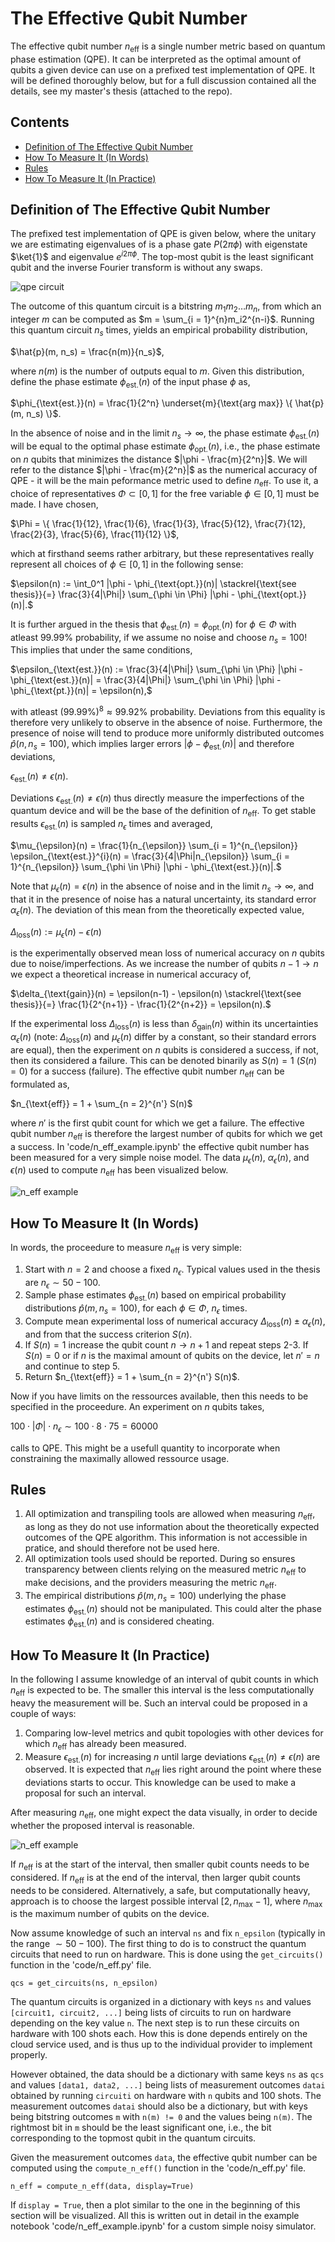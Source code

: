 # The Effective Qubit Number

The effective qubit number $n_{\text{eff}}$ is a single number metric based on quantum phase estimation (QPE). It can be interpreted as the optimal amount of qubits a given device can use on a prefixed test implementation of QPE. It will be defined thoroughly below, but for a full discussion contained all the details, see my master's thesis (attached to the repo). 

## Contents
 - [Definition of The Effective Qubit Number](#definition-of-the-effective-qubit-number)
 - [How To Measure It (In Words)](#how-to-measure-it-in-words)
 - [Rules](#rules)
 - [How To Measure It (In Practice)](#how-to-measure-it-in-practice)

## Definition of The Effective Qubit Number
The prefixed test implementation of QPE is given below, where the unitary we are estimating eigenvalues of is a phase gate $P(2\pi\phi)$ with eigenstate $\ket{1}$ and eigenvalue $e^{i2\pi\phi}$. The top-most qubit is the least significant qubit and the inverse Fourier transform is without any swaps.

![qpe circuit](README_figures/qpe_circuit.png)

The outcome of this quantum circuit is a bitstring $m_1m_2\dots m_n$, from which an integer $m$ can be computed as $m = \sum_{i = 1}^{n}m_i2^{n-i}$. Running this quantum circuit $n_s$ times, yields an empirical probability distribution,

$\hat{p}(m, n_s) = \frac{n(m)}{n_s}$,

where $n(m)$ is the number of outputs equal to $m$. Given this distribution, define the phase estimate $\phi_{\text{est.}}(n)$ of the input phase $\phi$ as,

$\phi_{\text{est.}}(n) = \frac{1}{2^n} \underset{m}{\text{arg max}} \{ \hat{p}(m, n_s) \}$. 

In the absence of noise and in the limit $n_s \rightarrow \infty$, the phase estimate $\phi_{\text{est.}}(n)$ will be equal to the optimal phase estimate $\phi_{\text{opt.}}(n)$, i.e., the phase estimate on $n$ qubits that minimizes the distance $|\phi - \frac{m}{2^n}|$. We will refer to the distance $|\phi - \frac{m}{2^n}|$ as the numerical accuracy of QPE - it will be the main peformance metric used to define $n_{\text{eff}}$. To use it, a choice of representatives $\Phi \subset [0, 1]$ for the free variable $\phi \in [0, 1]$ must be made. I have chosen,

$\Phi = \{ \frac{1}{12}, \frac{1}{6}, \frac{1}{3}, \frac{5}{12}, \frac{7}{12}, \frac{2}{3}, \frac{5}{6}, \frac{11}{12} \}$,

which at firsthand seems rather arbitrary, but these representatives really represent all choices of $\phi \in [0, 1]$ in the following sense:

$\epsilon(n) := \int_0^1 |\phi - \phi_{\text{opt.}}(n)| \stackrel{\text{see thesis}}{=} \frac{3}{4|\Phi|} \sum_{\phi \in \Phi} |\phi - \phi_{\text{opt.}}(n)|.$

It is further argued in the thesis that $\phi_{\text{est.}}(n) = \phi_{\text{opt.}}(n)$ for $\phi \in \Phi$ with atleast $99.99\%$ probability, if we assume no noise and choose $n_s = 100$! This implies that under the same conditions,

$\epsilon_{\text{est.}}(n) := \frac{3}{4|\Phi|} \sum_{\phi \in \Phi} |\phi - \phi_{\text{est.}}(n)| = \frac{3}{4|\Phi|} \sum_{\phi \in \Phi} |\phi - \phi_{\text{pt.}}(n)| = \epsilon(n),$

with atleast $(99.99\%)^8 \approx 99.92\%$ probability. Deviations from this equality is therefore very unlikely to observe in the absence of noise. Furthermore, the presence of noise will tend to produce more uniformly distributed outcomes $\hat{p}(n, n_s=100)$, which implies larger errors $|\phi - \phi_{\text{est.}}(n)|$ and therefore deviations,

$\epsilon_{\text{est.}}(n) \neq \epsilon(n).$

Deviations $\epsilon_{\text{est.}}(n) \neq \epsilon(n)$ thus directly measure the imperfections of the quantum device and will be the base of the definition of $n_{\text{eff}}$. To get stable results $\epsilon_{\text{est.}}(n)$ is sampled $n_{\epsilon}$ times and averaged,

$\mu_{\epsilon}(n) = \frac{1}{n_{\epsilon}} \sum_{i = 1}^{n_{\epsilon}} \epsilon_{\text{est.}}^{i}(n) = \frac{3}{4|\Phi|n_{\epsilon}} \sum_{i = 1}^{n_{\epsilon}} \sum_{\phi \in \Phi} |\phi - \phi_{\text{est.}}(n)|.$

Note that $\mu_{\epsilon}(n) = \epsilon(n)$ in the absence of noise and in the limit $n_s \rightarrow \infty$, and that it in the presence of noise has a natural uncertainty, its standard error $\alpha_{\epsilon}(n)$. The deviation of this mean from the theoretically expected value,

$\Delta_{\text{loss}}(n) := \mu_{\epsilon}(n) - \epsilon(n)$

is the experimentally observed mean loss of numerical accuracy on $n$ qubits due to noise/imperfections. As we increase the number of qubits $n-1 \rightarrow n$ we expect a theoretical increase in numerical accuracy of,

$\delta_{\text{gain}}(n) = \epsilon(n-1) - \epsilon(n) \stackrel{\text{see thesis}}{=} \frac{1}{2^{n+1}} - \frac{1}{2^{n+2}} = \epsilon(n).$

If the experimental loss $\Delta_{\text{loss}}(n)$ is less than $\delta_{\text{gain}}(n)$ within its uncertainties $\alpha_{\epsilon}(n)$ (note: $\Delta_{\text{loss}}(n)$ and $\mu_{\epsilon}(n)$ differ by a constant, so their standard errors are equal), then the experiment on $n$ qubits is considered a success, if not, then its considered a failure. This can be denoted binarily as $S(n) = 1$ ($S(n) = 0$) for a success (failure). The effective qubit number $n_{\text{eff}}$ can be formulated as,

$n_{\text{eff}} = 1 + \sum_{n = 2}^{n'} S(n)$

where $n'$ is the first qubit count for which we get a failure. The effective qubit number $n_{\text{eff}}$ is therefore the largest number of qubits for which we get a success. In 'code/n_eff_example.ipynb' the effective qubit number has been measured for a very simple noise model. The data $\mu_{\epsilon}(n)$, $\alpha_{\epsilon}(n)$, and $\epsilon(n)$ used to compute $n_{\text{eff}}$ has been visualized below.

![n_eff example](README_figures/n_eff_example.png)

## How To Measure It (In Words)
In words, the proceedure to measure $n_{\text{eff}}$ is very simple:

1. Start with $n = 2$ and choose a fixed $n_{\epsilon}$. Typical values used in the thesis are $n_{\epsilon} \sim 50-100$.
2. Sample phase estimates $\phi_{\text{est.}}(n)$ based on empirical probability distributions $\hat{p}(m, n_s=100)$, for each $\phi \in \Phi$, $n_{\epsilon}$ times.
3. Compute mean experimental loss of numerical accuracy $\Delta_{\text{loss}}(n) \pm \alpha_{\epsilon}(n)$, and from that the success criterion $S(n)$.
4. If $S(n) = 1$ increase the qubit count $n \rightarrow n+1$ and repeat steps 2-3. If $S(n) = 0$ or if $n$ is the maximal amount of qubits on the device, let $n' = n$ and continue to step 5.
5. Return $n_{\text{eff}} = 1 + \sum_{n = 2}^{n'} S(n)$.

Now if you have limits on the ressources available, then this needs to be specified in the proceedure. An experiment on $n$ qubits takes,

$100 \cdot |\Phi| \cdot n_{\epsilon} \sim 100 \cdot 8 \cdot 75 = 60000$

calls to QPE. This might be a usefull quantity to incorporate when constraining the maximally allowed ressource usage.

## Rules
1. All optimization and transpiling tools are allowed when measuring $n_{\text{eff}}$, as long as they do not use information about the theoretically expected outcomes of the QPE algorithm. This information is not accessible in pratice, and should therefore not be used here.
2. All optimization tools used should be reported. During so ensures transparency between clients relying on the measured metric $n_{\text{eff}}$ to make decisions, and the providers measuring the metric $n_{\text{eff}}$.
3. The empirical distributions $\hat{p}(m, n_s=100)$ underlying the phase estimates $\phi_{\text{est.}}(n)$ should not be manipulated. This could alter the phase estimates $\phi_{\text{est.}}(n)$ and is considered cheating.

## How To Measure It (In Practice)
In the following I assume knowledge of an interval of qubit counts in which $n_{\text{eff}}$ is expected to be. The smaller this interval is the less computationally heavy the measurement will be. Such an interval could be proposed in a couple of ways:

1. Comparing low-level metrics and qubit topologies with other devices for which $n_{\text{eff}}$ has already been measured.
2. Measure $\epsilon_{\text{est.}}(n)$ for increasing $n$ until large deviations $\epsilon_{\text{est.}}(n) \neq \epsilon(n)$ are observed. It is expected that $n_{\text{eff}}$ lies right around the point where these deviations starts to occur. This knowledge can be used to make a proposal for such an interval.

After measuring $n_{\text{eff}}$, one might expect the data visually, in order to decide whether the proposed interval is reasonable.

![n_eff example](README_figures/n_eff_example.png)

If $n_{\text{eff}}$ is at the start of the interval, then smaller qubit counts needs to be considered. If $n_{\text{eff}}$ is at the end of the interval, then larger qubit counts needs to be considered. Alternatively, a safe, but computationally heavy, approach is to choose the largest possible interval $[2, n_{\text{max}}-1]$, where $n_{\text{max}}$ is the maximum number of qubits on the device.

Now assume knowledge of such an interval `ns` and fix `n_epsilon` (typically in the range $\sim 50-100$). The first thing to do is to construct the quantum circuits that need to run on hardware. This is done using the `get_circuits()` function in the 'code/n_eff.py' file.

```
qcs = get_circuits(ns, n_epsilon)
```

The quantum circuits is organized in a dictionary with keys `ns` and values `[circuit1, circuit2, ...]` being lists of circuits to run on hardware depending on the key value `n`. The next step is to run these circuits on hardware with 100 shots each. How this is done depends entirely on the cloud service used, and is thus up to the individual provider to implement properly. 

However obtained, the data should be a dictionary with same keys `ns` as `qcs` and values `[data1, data2, ...]` being lists of measurement outcomes `datai` obtained by running `circuiti` on hardware with `n` qubits and 100 shots. The measurement outcomes `datai` should also be a dictionary, but with keys being bitstring outcomes `m` with `n(m) != 0` and the values being `n(m)`. The rightmost bit in `m` should be the least significant one, i.e., the bit corresponding to the topmost qubit in the quantum circuits.

Given the measurement outcomes `data`, the effective qubit number can be computed using the `compute_n_eff()` function in the 'code/n_eff.py' file.

```
n_eff = compute_n_eff(data, display=True)
```

If `display = True`, then a plot similar to the one in the beginning of this section will be visualized. All this is written out in detail in the example notebook 'code/n_eff_example.ipynb' for a custom simple noisy simulator.